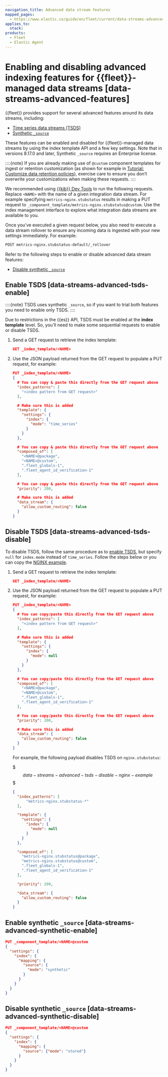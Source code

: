 ```yaml
---
navigation_title: Advanced data stream features
mapped_pages:
  - https://www.elastic.co/guide/en/fleet/current/data-streams-advanced-features.html
applies_to:
  stack:
products:
  - Fleet
  - Elastic Agent
---
```


# Enabling and disabling advanced indexing features for {{fleet}}-managed data streams [data-streams-advanced-features]


{{fleet}} provides support for several advanced features around its data streams, including:

* [Time series data streams (TSDS)](/manage-data/data-store/data-streams/time-series-data-stream-tsds.md)
* [Synthetic `_source`](elasticsearch://reference/elasticsearch/mapping-reference/mapping-source-field.md#synthetic-source)

These features can be enabled and disabled for {{fleet}}-managed data streams by using the index template API and a few key settings. Note that in versions 8.17.0 and later, Synthetic `_source` requires an Enterprise license.

::::{note}
If you are already making use of `@custom` component templates for ingest or retention customization (as shown for example in [Tutorial: Customize data retention policies](/reference/fleet/data-streams-ilm-tutorial.md)), exercise care to ensure you don’t overwrite your customizations when making these requests.
::::


We recommended using [{{kib}} Dev Tools](/explore-analyze/query-filter/tools.md) to run the following requests. Replace `<NAME>` with the name of a given integration data stream. For example specifying `metrics-nginx.stubstatus` results in making a PUT request to `_component_template/metrics-nginx.stubstatus@custom`. Use the index management interface to explore what integration data streams are available to you.

Once you’ve executed a given request below, you also need to execute a data stream rollover to ensure any incoming data is ingested with your new settings immediately. For example:

```sh
POST metrics-nginx.stubstatus-default/_rollover
```

Refer to the following steps to enable or disable advanced data stream features:

* [Disable synthetic `_source`](#data-streams-advanced-synthetic-disable)


## Enable TSDS [data-streams-advanced-tsds-enable]

::::{note}
TSDS uses synthetic `_source`, so if you want to trial both features you need to enable only TSDS.
::::


Due to restrictions in the {{es}} API, TSDS must be enabled at the **index template** level. So, you’ll need to make some sequential requests to enable or disable TSDS.

1. Send a GET request to retrieve the index template:

    ```json
    GET _index_template/<NAME>
    ```

2. Use the JSON payload returned from the GET request to populate a PUT request, for example:

    ```json
    PUT _index_template/<NAME>
    {
      # You can copy & paste this directly from the GET request above
      "index_patterns": [
        "<index pattern from GET request>"
      ],

      # Make sure this is added
      "template": {
        "settings": {
          "index": {
            "mode": "time_series"
          }
        }
      },

      # You can copy & paste this directly from the GET request above
      "composed_of": [
        "<NAME>@package",
        "<NAME>@custom",
        ".fleet_globals-1",
        ".fleet_agent_id_verification-1"
      ],

      # You can copy & paste this directly from the GET request above
      "priority": 200,

      # Make sure this is added
      "data_stream": {
        "allow_custom_routing": false
      }
    }
    ```



## Disable TSDS [data-streams-advanced-tsds-disable]

To disable TSDS, follow the same procedure as to [enable TSDS](#data-streams-advanced-tsds-enable), but specify `null` for `index.mode` instead of `time_series`. Follow the steps below or you can copy the [NGINX example](#data-streams-advanced-tsds-disable-nginx-example).

1. Send a GET request to retrieve the index template:

    ```json
    GET _index_template/<NAME>
    ```

2. Use the JSON payload returned from the GET request to populate a PUT request, for example:

    ```json
    PUT _index_template/<NAME>
    {
      # You can copy/paste this directly from the GET request above
      "index_patterns": [
        "<index pattern from GET request>"
      ],

      # Make sure this is added
      "template": {
        "settings": {
          "index": {
            "mode": null
          }
        }
      },

      # You can copy/paste this directly from the GET request above
      "composed_of": [
        "<NAME>@package",
        "<NAME>@custom",
        ".fleet_globals-1",
        ".fleet_agent_id_verification-1"
      ],

      # You can copy/paste this directly from the GET request above
      "priority": 200,

      # Make sure this is added
      "data_stream": {
        "allow_custom_routing": false
      }
    }
    ```

    For example, the following payload disables TSDS on `nginx.stubstatus`:

    $$$data-streams-advanced-tsds-disable-nginx-example$$$

    ```json
    {
      "index_patterns": [
          "metrics-nginx.stubstatus-*"
      ],

      "template": {
        "settings": {
          "index": {
            "mode": null
          }
        }
      },

      "composed_of": [
        "metrics-nginx.stubstatus@package",
        "metrics-nginx.stubstatus@custom",
        ".fleet_globals-1",
        ".fleet_agent_id_verification-1"
      ],

      "priority": 200,

      "data_stream": {
        "allow_custom_routing": false
      }
    }
    ```



## Enable synthetic `_source` [data-streams-advanced-synthetic-enable]

```json
PUT _component_template/<NAME>@custom
{
  "settings": {
    "index": {
      "mapping": {
        "source": {
          "mode": "synthetic"
        }
      }
    }
  }
}
```


## Disable synthetic `_source` [data-streams-advanced-synthetic-disable]

```json
PUT _component_template/<NAME>@custom
{
  "settings": {
    "index": {
      "mapping": {
        "source": {"mode": "stored"}
      }
    }
  }
}
```

